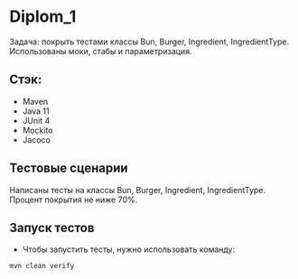 # Diplom_1

Задача: покрыть тестами классы Bun, Burger, Ingredient, IngredientType. Использованы моки, стабы и параметризация.

## Стэк:
* Maven
* Java 11
* JUnit 4
* Mockito
* Jacoco


## Тестовые сценарии
Написаны тесты на классы Bun, Burger, Ingredient, IngredientType. Процент покрытия не ниже 70%.

## Запуск тестов
* Чтобы запустить тесты, нужно использовать команду:
```
mvn clean verify
```